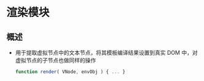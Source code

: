 # 渲染模块

## 概述

  - 用于提取虚拟节点中的文本节点，将其模板编译结果设置到真实 DOM 中，对虚拟节点的子节点也做同样的操作

    ```js
    function render( VNode, envObj ) { ... }
    ```
